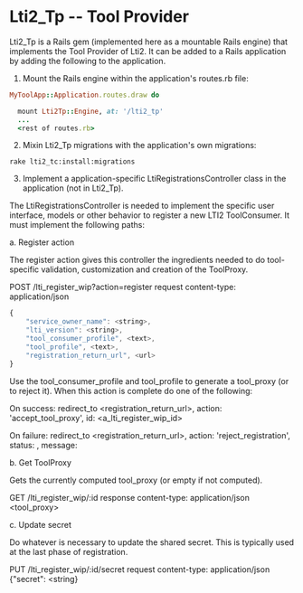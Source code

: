 Lti2_Tp -- Tool Provider
========================

Lti2_Tp is a Rails gem (implemented here as a mountable Rails engine) that implements the Tool Provider of Lti2.  It
can be added to a Rails application by adding the following to the application.

1. Mount the Rails engine within the application's routes.rb file:

```ruby
MyToolApp::Application.routes.draw do

  mount Lti2Tp::Engine, at: '/lti2_tp'
  ...
  <rest of routes.rb>
```

2. Mixin Lti2_Tp migrations with the application's own migrations:

```
rake lti2_tc:install:migrations
```

3. Implement a application-specific LtiRegistrationsController class in the application (not in Lti2_Tp).

The LtiRegistrationsController is needed to implement the specific user interface, models or other behavior to register
a new LTI2 ToolConsumer.  It must implement the following paths:

a. Register action

The register action gives this controller the ingredients needed to do tool-specific validation, customization and
creation of the ToolProxy.

POST /lti_register_wip?action=register
request content-type: application/json
```javascript
{
    "service_owner_name": <string>,
    "lti_version": <string>,
    "tool_consumer_profile", <text>,
    "tool_profile", <text>,
    "registration_return_url", <url>
}
```

Use the tool_consumer_profile and tool_profile to generate a tool_proxy (or to reject it).  When this action is
complete do one of the following:

On success: redirect_to <registration_return_url>, action: 'accept_tool_proxy', id: <a_lti_register_wip_id>

On failure: redirect_to <registration_return_url>, action: 'reject_registration', status: <integer>,
                                    message: <string>


b. Get ToolProxy

Gets the currently computed tool_proxy (or empty if not computed).

GET /lti_register_wip/:id
response content-type: application/json
<tool_proxy>


c. Update secret

Do whatever is necessary to update the shared secret.  This is typically used at the last phase of registration.

PUT /lti_register_wip/:id/secret
request content-type: application/json
{"secret": <string}


